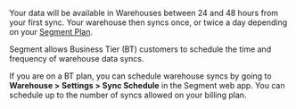 Your data will be available in Warehouses between 24 and 48 hours from your first sync. Your warehouse then syncs once, or twice a day depending on your [Segment Plan](/pricing).

Segment allows Business Tier (BT) customers to schedule the time and frequency of warehouse data syncs.

If you are on a BT plan, you can schedule warehouse syncs by going to **Warehouse > Settings > Sync Schedule** in the Segment web app. You can schedule up to the number of syncs allowed on your billing plan.
